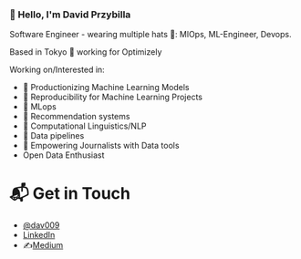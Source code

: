 ###  👋 Hello, I'm David Przybilla

Software Engineer -  wearing multiple hats 🎩: MlOps, ML-Engineer, Devops. 

Based in Tokyo 🗼 working for Optimizely

Working on/Interested in:
- 🤖 Productionizing Machine Learning Models
- 🤖 Reproducibility for Machine Learning Projects
- 🤖 MLops
- 🤖 Recommendation systems
- 📖 Computational Linguistics/NLP 
- 👷 Data pipelines
- 🌱 Empowering Journalists with Data tools
- Open Data Enthusiast 

# 📬 Get in Touch
- [@dav009](https://twitter.com/dav009)
- [LinkedIn](https://www.linkedin.com/in/przybilla/)
- ✍️[Medium](https://medium.com/@dav009)

